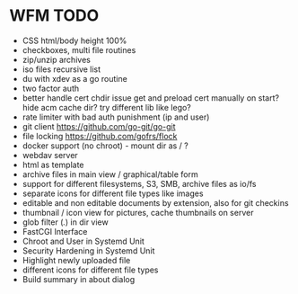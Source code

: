 # WFM TODO

* CSS html/body height 100%
* checkboxes, multi file routines
* zip/unzip archives
* iso files recursive list
* du with xdev as a go routine
* two factor auth
* better handle cert chdir issue
  get and preload cert manually on start?
  hide acm cache dir?
  try different lib like lego?
* rate limiter with bad auth punishment (ip and user)
* git client https://github.com/go-git/go-git
* file locking https://github.com/gofrs/flock
* docker support (no chroot) - mount dir as / ?
* webdav server
* html as template
* archive files in main view / graphical/table form
* support for different filesystems, S3, SMB, archive files as io/fs
* separate icons for different file types like images
* editable and non editable documents by extension, also for git checkins
* thumbnail / icon view for pictures, cache thumbnails on server
* glob filter (*.*) in dir view
* FastCGI Interface
* Chroot and User in Systemd Unit
* Security Hardening in Systemd Unit
* Highlight newly uploaded file
* different icons for different file types
* Build summary in about dialog